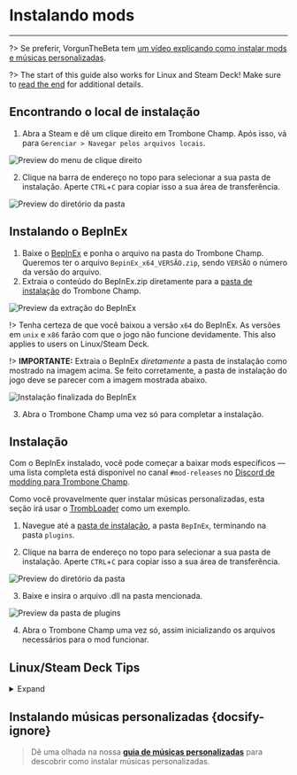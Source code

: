 # Instalando mods
---

?> Se preferir, VorgunTheBeta tem [um vídeo explicando como instalar mods e músicas personalizadas](https://youtu.be/pSwNSGx-P5c).

?> The start of this guide also works for Linux and Steam Deck! Make sure to [read the end](#linuxsteam-deck-specific-tips) for additional details.

## Encontrando o local de instalação
1. Abra a Steam e dê um clique direito em Trombone Champ. Após isso, vá para `Gerenciar > Navegar pelos arquivos locais`.

![Preview do menu de clique direito](../docs/files/localfilescontext.png)

2. Clique na barra de endereço no topo para selecionar a sua pasta de instalação. Aperte `CTRL`+`C` para copiar isso a sua área de transferência.

![Preview do diretório da pasta](../docs/files/copyfolderpath.png)

## Instalando o BepInEx

1. Baixe o [BepInEx](https://github.com/BepInEx/BepInEx/releases/latest) e ponha o arquivo na pasta do Trombone Champ. Queremos ter o arquivo `BepinEx_x64_VERSÃO.zip`, sendo `VERSÃO` o número da versão do arquivo.
2. Extraia o conteúdo do BepInEx.zip diretamente para a [pasta de instalação](##finding-install-location) do Trombone Champ.

![Preview da extração do BepInEx](../docs/files/bepinexextract.png)

!> Tenha certeza de que você baixou a versão `x64` do BepInEx. As versões em `unix` e `x86` farão com que o jogo não funcione devidamente. This also applies to users on Linux/Steam Deck.

!> **IMPORTANTE:** Extraia o BepInEx *diretamente* a pasta de instalação como mostrado na imagem acima. Se feito corretamente, a pasta de instalação do jogo deve se parecer com a imagem mostrada abaixo.

![Instalação finalizada do BepInEx](../docs/files/finishedbepinex.png)

3. Abra o Trombone Champ uma vez só para completar a instalação.

## Instalação

Com o BepInEx instalado, você pode começar a baixar mods específicos — uma lista completa está disponível no canal `#mod-releases` no [Discord de modding para Trombone Champ](https://discord.gg/KVzKRsbetJ).

Como você provavelmente quer instalar músicas personalizadas, esta seção irá usar o [TrombLoader](https://github.com/NyxTheShield/TrombLoader/releases/latest) como um exemplo.

1. Navegue até a [pasta de instalação](###finding-install-location), a pasta `BepInEx`, terminando na pasta `plugins`.

2. Clique na barra de endereço no topo para selecionar a sua pasta de instalação. Aperte `CTRL`+`C` para copiar isso a sua área de transferência.

![Preview do diretório da pasta](../docs/files/copyfolderpathplugins.png)

3. Baixe e insira o arquivo .dll na pasta mencionada.

![Preview da pasta de plugins](../docs/files/pluginswithtrombloader.png)

4. Abra o Trombone Champ uma vez só, assim inicializando os arquivos necessários para o mod funcionar.

## Linux/Steam Deck Tips
<details closed>
<summary>Expand</summary>

The process of installing BepInEx is largely the same as on Windows listed above, however there are some extra things to be aware of first:

 - To follow the guide, Steam Deck users will need to switch to Desktop Mode by holding down the power button and selecting `Desktop Mode` from the menu.

 - Steam Deck users will need to install the game to the internal storage, as BepInEx will not load from the microSD card.

 - As stated earlier, you will still need to install the `x64` Windows version of BepInEx, not the `unix` version, as Trombone Champ is still a Windows application running under Proton.

 - Save and log files are stored in your Steam folder within Proton's compatibility folders.

    - On Steam Deck this can be found at: `~/.local/share/Steam/steamapps/compatdata/1059990/pfx/drive_c/users/steamuser/AppData/LocalLow/Holy Wow/TromboneChamp`
    - On other Linux flavors you can run `locate -r /Holy Wow$` from the terminal if you're unsure of where your Steam folder is.

You will also need to add `WINEDLLOVERRIDES="winhttp=n,b" %command%` to your game's launch options. To do this, right click the game in Steam and click `Properties`. Unlike on Windows, Proton won't load BepInEx's files unless specifically instructed to here.

![Steam Properties Preview](../docs/files/linuxsteamproperties.png)

Once added, BepInEx should now work! Install your mods [as instructed above](##installation) to get custom songs working.

### Video Backgrounds {docsify-ignore}

Some custom songs will include videos for their backgrounds, and the default Proton install cannot play these back. If you want these to work, you can install `GE-Proton` using [ProtonUp-Qt](https://davidotek.github.io/protonup-qt/). This is a version of Proton that includes some additional features, including the ability to play back video formats that Valve are unable to support officially.

We recommend following [this guide created by GamingOnLinux](https://www.gamingonlinux.com/2022/03/protonup-qt-got-upgraded-heres-how-to-use-it-on-steam-deck-and-linux/) for instructions on how to use ProtonUp-Qt and install `GE-Proton`.

!> Even with GE-Proton, you may still experience some issues with video playback depending on your setup. </details>

## Instalando músicas personalizadas {docsify-ignore}

> Dê uma olhada na nossa [**guia de músicas personalizadas**](installing-songs) para descobrir como instalar músicas personalizadas.